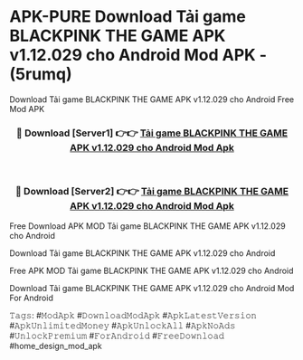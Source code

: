 # APK-PURE Download Tải game BLACKPINK THE GAME APK v1.12.029 cho Android Mod APK - (5rumq)
Download Tải game BLACKPINK THE GAME APK v1.12.029 cho Android Free Mod APK

<div align="center">
<h3>🔴 Download [Server1] 👉👉 <a href="https://apk-comot.site?title=Tải_game_BLACKPINK_THE_GAME_APK_v1.12.029_cho_Android">Tải game BLACKPINK THE GAME APK v1.12.029 cho Android Mod Apk</a></h3><br>

<h3>🔴 Download [Server2] 👉👉 <a href="https://apk-comot.site?title=Tải_game_BLACKPINK_THE_GAME_APK_v1.12.029_cho_Android">Tải game BLACKPINK THE GAME APK v1.12.029 cho Android Mod Apk</a></h3>
</div>


Free Download APK MOD Tải game BLACKPINK THE GAME APK v1.12.029 cho Android

Download Tải game BLACKPINK THE GAME APK v1.12.029 cho Android 

Free APK MOD Tải game BLACKPINK THE GAME APK v1.12.029 cho Android 

Download Tải game BLACKPINK THE GAME APK v1.12.029 cho Android Mod For Android

𝚃𝚊𝚐𝚜: #𝙼𝚘𝚍𝙰𝚙𝚔 #𝙳𝚘𝚠𝚗𝚕𝚘𝚊𝚍𝙼𝚘𝚍𝙰𝚙𝚔 #𝙰𝚙𝚔𝙻𝚊𝚝𝚎𝚜𝚝𝚅𝚎𝚛𝚜𝚒𝚘𝚗 #𝙰𝚙𝚔𝚄𝚗𝚕𝚒𝚖𝚒𝚝𝚎𝚍𝙼𝚘𝚗𝚎𝚢 #𝙰𝚙𝚔𝚄𝚗𝚕𝚘𝚌𝚔𝙰𝚕𝚕 #𝙰𝚙𝚔𝙽𝚘𝙰𝚍𝚜 #𝚄𝚗𝚕𝚘𝚌𝚔𝙿𝚛𝚎𝚖𝚒𝚞𝚖 #𝙵𝚘𝚛𝙰𝚗𝚍𝚛𝚘𝚒𝚍 #𝙵𝚛𝚎𝚎𝙳𝚘𝚠𝚗𝚕𝚘𝚊𝚍 #home_design_mod_apk